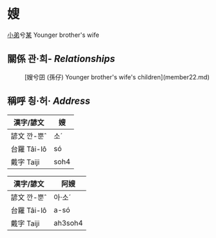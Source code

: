 # 嫂
[小弟](member1.md)兮[某](member6.md)
Younger brother's wife

## 關係 관·희- _Relationships_

<center>[嫂兮囝 (孫仔) Younger brother's wife's children](member22.md)</center>



## 稱呼 칑·허· _Address_

漢字/諺文 | 嫂
--- | ---
諺文 깐-뿐ˆ | 소ˊ
台羅 Tâi-lô | só
戴字 Taiji | soh4


漢字/諺文 | 阿嫂
--- | ---
諺文 깐-뿐ˆ | 아·소ˊ
台羅 Tâi-lô | a-só
戴字 Taiji | ah3soh4


